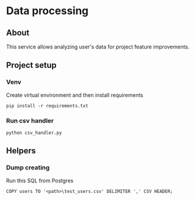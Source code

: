 # Data processing

## About
This service allows analyzing user's data for project feature improvements.

## Project setup
### Venv
Create virtual environment and then install requirements
```
pip install -r requirements.txt
```

### Run csv handler
```
python csv_handler.py
```

## Helpers
### Dump creating

Run this SQL from Postgres

`COPY users TO '<path>\test_users.csv' DELIMITER ',' CSV HEADER;
`